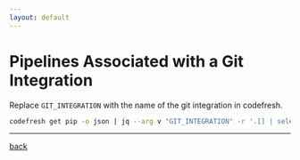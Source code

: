 ```yaml
---
layout: default
---
```


# Pipelines Associated with a Git Integration

Replace `GIT_INTEGRATION` with the name of the git integration in codefresh.

```bash
codefresh get pip -o json | jq --arg v "GIT_INTEGRATION" -r '.[] | select(contains({"spec":{"triggers":[{"type":"git", "context":$v}]}}) or contains({"spec":{"specTemplate":{"context":$v}}}) ) | .metadata.name'
```

---

[back](../til.md)
